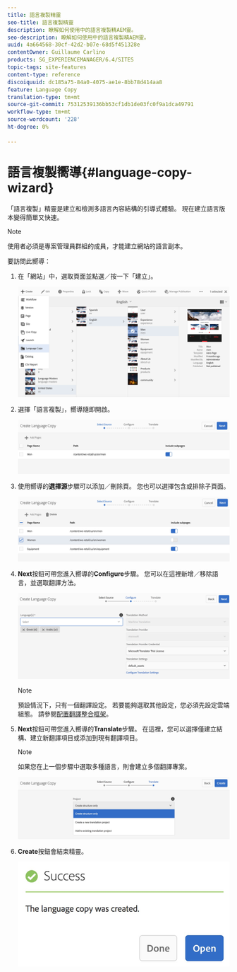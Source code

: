 ```yaml
---
title: 語言複製精靈
seo-title: 語言複製精靈
description: 瞭解如何使用中的語言複製精AEM靈。
seo-description: 瞭解如何使用中的語言複製精AEM靈。
uuid: 4a664568-30cf-42d2-b07e-68d5f451328e
contentOwner: Guillaume Carlino
products: SG_EXPERIENCEMANAGER/6.4/SITES
topic-tags: site-features
content-type: reference
discoiquuid: dc185a75-84a0-4075-ae1e-8bb78d414aa8
feature: Language Copy
translation-type: tm+mt
source-git-commit: 75312539136bb53cf1db1de03fc0f9a1dca49791
workflow-type: tm+mt
source-wordcount: '228'
ht-degree: 0%

---
```



# 語言複製嚮導{#language-copy-wizard}

「語言複製」精靈是建立和檢測多語言內容結構的引導式體驗。 現在建立語言版本變得簡單又快速。

>[!NOTE]
>
>使用者必須是專案管理員群組的成員，才能建立網站的語言副本。

要訪問此嚮導：

1. 在「網站」中，選取頁面並點選／按一下「建立」。

   ![chlimage_1-48](assets/chlimage_1-48.jpeg)

1. 選擇「語言複製」，嚮導隨即開啟。

   ![chlimage_1-49](assets/chlimage_1-49.jpeg)

1. 使用嚮導的&#x200B;**選擇源**&#x200B;步驟可以添加／刪除頁。 您也可以選擇包含或排除子頁面。

   ![chlimage_1-50](assets/chlimage_1-50.jpeg)

1. **Next**&#x200B;按鈕可帶您進入嚮導的&#x200B;**Configure**&#x200B;步驟。 您可以在這裡新增／移除語言，並選取翻譯方法。

   ![chlimage_1-51](assets/chlimage_1-51.jpeg)

   >[!NOTE]
   >
   >預設情況下，只有一個翻譯設定。 若要能夠選取其他設定，您必須先設定雲端組態。 請參閱[配置翻譯整合框架](/help/sites-administering/tc-tic.md)。

1. **Next**&#x200B;按鈕可帶您進入嚮導的&#x200B;**Translate**&#x200B;步驟。 在這裡，您可以選擇僅建立結構、建立新翻譯項目或添加到現有翻譯項目。

   >[!NOTE]
   >
   >如果您在上一個步驟中選取多種語言，則會建立多個翻譯專案。

   ![chlimage_1-52](assets/chlimage_1-52.jpeg)

1. **Create**&#x200B;按鈕會結束精靈。

   ![chlimage_1-53](assets/chlimage_1-53.jpeg)

